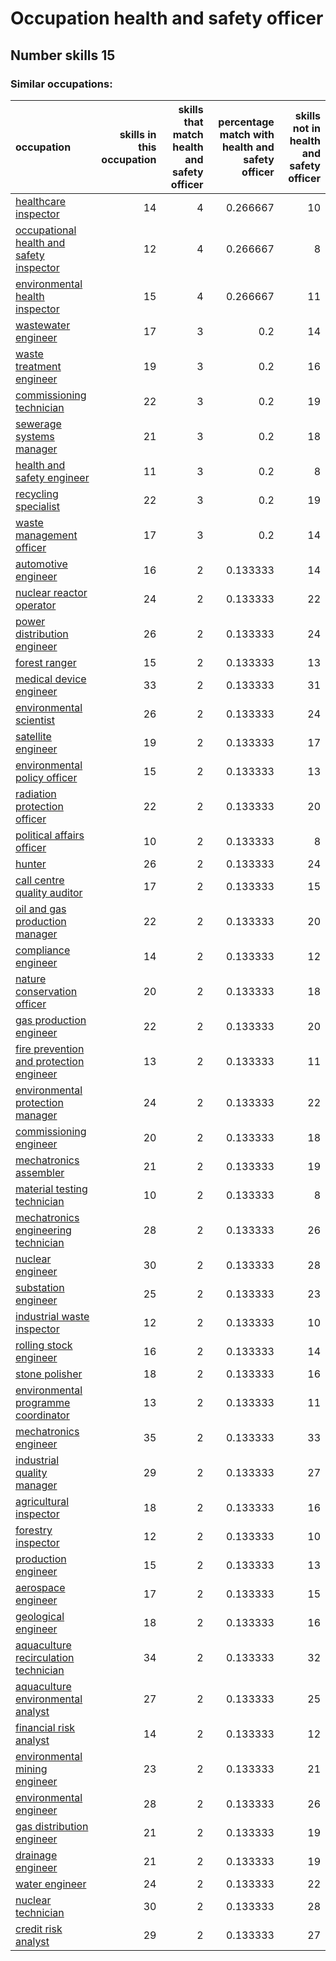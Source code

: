 # Occupation health and safety officer
## Number skills 15
### Similar occupations:
| occupation                                                                              |   skills in this occupation |   skills that match health and safety officer |   percentage match with health and safety officer |   skills not in health and safety officer |
|:----------------------------------------------------------------------------------------|----------------------------:|----------------------------------------------:|--------------------------------------------------:|------------------------------------------:|
| [healthcare inspector](healthcare_inspector.md)                                         |                          14 |                                             4 |                                          0.266667 |                                        10 |
| [occupational health and safety inspector](occupational_health_and_safety_inspector.md) |                          12 |                                             4 |                                          0.266667 |                                         8 |
| [environmental health inspector](environmental_health_inspector.md)                     |                          15 |                                             4 |                                          0.266667 |                                        11 |
| [wastewater engineer](wastewater_engineer.md)                                           |                          17 |                                             3 |                                          0.2      |                                        14 |
| [waste treatment engineer](waste_treatment_engineer.md)                                 |                          19 |                                             3 |                                          0.2      |                                        16 |
| [commissioning technician](commissioning_technician.md)                                 |                          22 |                                             3 |                                          0.2      |                                        19 |
| [sewerage systems manager](sewerage_systems_manager.md)                                 |                          21 |                                             3 |                                          0.2      |                                        18 |
| [health and safety engineer](health_and_safety_engineer.md)                             |                          11 |                                             3 |                                          0.2      |                                         8 |
| [recycling specialist](recycling_specialist.md)                                         |                          22 |                                             3 |                                          0.2      |                                        19 |
| [waste management officer](waste_management_officer.md)                                 |                          17 |                                             3 |                                          0.2      |                                        14 |
| [automotive engineer](automotive_engineer.md)                                           |                          16 |                                             2 |                                          0.133333 |                                        14 |
| [nuclear reactor operator](nuclear_reactor_operator.md)                                 |                          24 |                                             2 |                                          0.133333 |                                        22 |
| [power distribution engineer](power_distribution_engineer.md)                           |                          26 |                                             2 |                                          0.133333 |                                        24 |
| [forest ranger](forest_ranger.md)                                                       |                          15 |                                             2 |                                          0.133333 |                                        13 |
| [medical device engineer](medical_device_engineer.md)                                   |                          33 |                                             2 |                                          0.133333 |                                        31 |
| [environmental scientist](environmental_scientist.md)                                   |                          26 |                                             2 |                                          0.133333 |                                        24 |
| [satellite engineer](satellite_engineer.md)                                             |                          19 |                                             2 |                                          0.133333 |                                        17 |
| [environmental policy officer](environmental_policy_officer.md)                         |                          15 |                                             2 |                                          0.133333 |                                        13 |
| [radiation protection officer](radiation_protection_officer.md)                         |                          22 |                                             2 |                                          0.133333 |                                        20 |
| [political affairs officer](political_affairs_officer.md)                               |                          10 |                                             2 |                                          0.133333 |                                         8 |
| [hunter](hunter.md)                                                                     |                          26 |                                             2 |                                          0.133333 |                                        24 |
| [call centre quality auditor](call_centre_quality_auditor.md)                           |                          17 |                                             2 |                                          0.133333 |                                        15 |
| [oil and gas production manager](oil_and_gas_production_manager.md)                     |                          22 |                                             2 |                                          0.133333 |                                        20 |
| [compliance engineer](compliance_engineer.md)                                           |                          14 |                                             2 |                                          0.133333 |                                        12 |
| [nature conservation officer](nature_conservation_officer.md)                           |                          20 |                                             2 |                                          0.133333 |                                        18 |
| [gas production engineer](gas_production_engineer.md)                                   |                          22 |                                             2 |                                          0.133333 |                                        20 |
| [fire prevention and protection engineer](fire_prevention_and_protection_engineer.md)   |                          13 |                                             2 |                                          0.133333 |                                        11 |
| [environmental protection manager](environmental_protection_manager.md)                 |                          24 |                                             2 |                                          0.133333 |                                        22 |
| [commissioning engineer](commissioning_engineer.md)                                     |                          20 |                                             2 |                                          0.133333 |                                        18 |
| [mechatronics assembler](mechatronics_assembler.md)                                     |                          21 |                                             2 |                                          0.133333 |                                        19 |
| [material testing technician](material_testing_technician.md)                           |                          10 |                                             2 |                                          0.133333 |                                         8 |
| [mechatronics engineering technician](mechatronics_engineering_technician.md)           |                          28 |                                             2 |                                          0.133333 |                                        26 |
| [nuclear engineer](nuclear_engineer.md)                                                 |                          30 |                                             2 |                                          0.133333 |                                        28 |
| [substation engineer](substation_engineer.md)                                           |                          25 |                                             2 |                                          0.133333 |                                        23 |
| [industrial waste inspector](industrial_waste_inspector.md)                             |                          12 |                                             2 |                                          0.133333 |                                        10 |
| [rolling stock engineer](rolling_stock_engineer.md)                                     |                          16 |                                             2 |                                          0.133333 |                                        14 |
| [stone polisher](stone_polisher.md)                                                     |                          18 |                                             2 |                                          0.133333 |                                        16 |
| [environmental programme coordinator](environmental_programme_coordinator.md)           |                          13 |                                             2 |                                          0.133333 |                                        11 |
| [mechatronics engineer](mechatronics_engineer.md)                                       |                          35 |                                             2 |                                          0.133333 |                                        33 |
| [industrial quality manager](industrial_quality_manager.md)                             |                          29 |                                             2 |                                          0.133333 |                                        27 |
| [agricultural inspector](agricultural_inspector.md)                                     |                          18 |                                             2 |                                          0.133333 |                                        16 |
| [forestry inspector](forestry_inspector.md)                                             |                          12 |                                             2 |                                          0.133333 |                                        10 |
| [production engineer](production_engineer.md)                                           |                          15 |                                             2 |                                          0.133333 |                                        13 |
| [aerospace engineer](aerospace_engineer.md)                                             |                          17 |                                             2 |                                          0.133333 |                                        15 |
| [geological engineer](geological_engineer.md)                                           |                          18 |                                             2 |                                          0.133333 |                                        16 |
| [aquaculture recirculation technician](aquaculture_recirculation_technician.md)         |                          34 |                                             2 |                                          0.133333 |                                        32 |
| [aquaculture environmental analyst](aquaculture_environmental_analyst.md)               |                          27 |                                             2 |                                          0.133333 |                                        25 |
| [financial risk analyst](financial_risk_analyst.md)                                     |                          14 |                                             2 |                                          0.133333 |                                        12 |
| [environmental mining engineer](environmental_mining_engineer.md)                       |                          23 |                                             2 |                                          0.133333 |                                        21 |
| [environmental engineer](environmental_engineer.md)                                     |                          28 |                                             2 |                                          0.133333 |                                        26 |
| [gas distribution engineer](gas_distribution_engineer.md)                               |                          21 |                                             2 |                                          0.133333 |                                        19 |
| [drainage engineer](drainage_engineer.md)                                               |                          21 |                                             2 |                                          0.133333 |                                        19 |
| [water engineer](water_engineer.md)                                                     |                          24 |                                             2 |                                          0.133333 |                                        22 |
| [nuclear technician](nuclear_technician.md)                                             |                          30 |                                             2 |                                          0.133333 |                                        28 |
| [credit risk analyst](credit_risk_analyst.md)                                           |                          29 |                                             2 |                                          0.133333 |                                        27 |
